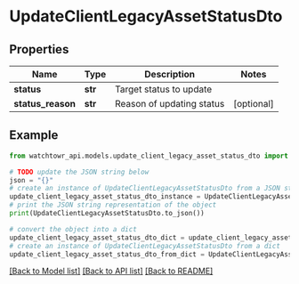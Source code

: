 # UpdateClientLegacyAssetStatusDto


## Properties

Name | Type | Description | Notes
------------ | ------------- | ------------- | -------------
**status** | **str** | Target status to update | 
**status_reason** | **str** | Reason of updating status | [optional] 

## Example

```python
from watchtowr_api.models.update_client_legacy_asset_status_dto import UpdateClientLegacyAssetStatusDto

# TODO update the JSON string below
json = "{}"
# create an instance of UpdateClientLegacyAssetStatusDto from a JSON string
update_client_legacy_asset_status_dto_instance = UpdateClientLegacyAssetStatusDto.from_json(json)
# print the JSON string representation of the object
print(UpdateClientLegacyAssetStatusDto.to_json())

# convert the object into a dict
update_client_legacy_asset_status_dto_dict = update_client_legacy_asset_status_dto_instance.to_dict()
# create an instance of UpdateClientLegacyAssetStatusDto from a dict
update_client_legacy_asset_status_dto_from_dict = UpdateClientLegacyAssetStatusDto.from_dict(update_client_legacy_asset_status_dto_dict)
```
[[Back to Model list]](../README.md#documentation-for-models) [[Back to API list]](../README.md#documentation-for-api-endpoints) [[Back to README]](../README.md)


